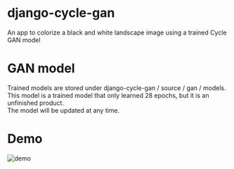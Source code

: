 # django-cycle-gan
An app to colorize a black and white landscape image using a trained Cycle GAN model

# GAN model

Trained models are stored under django-cycle-gan / source / gan / models.  
This model is a trained model that only learned 28 epochs, but it is an unfinished product.  
The model will be updated at any time.


# Demo

![demo](https://github.com/sinjorjob/django-cycle-gan/blob/master/images/demo.gif)
